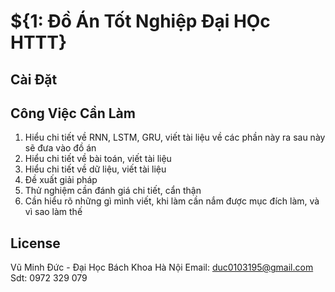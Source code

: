 # ${1: Đồ Án Tốt Nghiệp Đại HỌc HTTT}


## Cài Đặt
## Công Việc Cần Làm
1. Hiểu chi tiết về RNN, LSTM, GRU, viết tài liệu về các phần này ra sau này sẽ đưa vào đồ án
2. Hiểu chi tiết về bài toán, viết tài liệu
3. Hiểu chi tiết về dữ liệu, viết tài liệu
4. Đề xuất giải pháp
5. Thử nghiệm cần đánh giá chi tiết, cẩn thận
6. Cần hiểu rõ những gì mình viết, khi làm cần nắm được mục đích làm, và vì sao làm thế
## License

Vũ Minh Đức - Đại Học Bách Khoa Hà Nội
Email: duc0103195@gmail.com
Sdt: 0972 329 079
